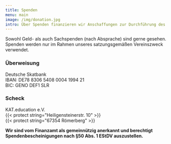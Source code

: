 ```yaml
---
title: Spenden
menu: main
image: /img/donation.jpg
intro: Über Spenden finanzieren wir Anschaffungen zur Durchführung des Robotikwettbewerbs, z.B. Material, Beamer und Bühne, aber auch Mittagessen für die Kinder.
---
```

Sowohl Geld- als auch Sachspenden (nach Absprache) sind gerne gesehen. Spenden werden nur im Rahmen unseres satzungsgemäßen Vereinszweck verwendet.

### Überweisung
Deutsche Skatbank\
IBAN: DE78 8306 5408 0004 1994 21\
BIC: GENO DEF1 SLR

### Scheck
KAT.education e.V.\
{{< protect string="Heiligensteinerstr. 10" >}}\
{{< protect string="67354 Römerberg" >}}

**Wir sind vom Finanzamt als gemeinnützig anerkannt und berechtigt Spendenbescheinigungen nach §50 Abs. 1 EStDV auszustellen.**